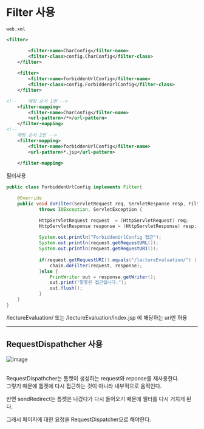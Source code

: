 # Filter 사용

`web.xml`

```xml
<filter>

		<filter-name>CharConfig</filter-name>
		<filter-class>config.CharConfig</filter-class>
	</filter>
	
	<filter>
		<filter-name>forbiddenUrlConfig</filter-name>
		<filter-class>config.ForbiddenUrlConfig</filter-class>
	</filter>

<!-- 	매핑 순서 1번 -->
	<filter-mapping>
		<filter-name>CharConfig</filter-name>
		<url-pattern>/*</url-pattern>
	</filter-mapping>
<!-- 
	매핑 순서 2번 -->
	<filter-mapping>
		<filter-name>forbiddenUrlConfig</filter-name>
		<url-pattern>*.jsp</url-pattern>
		
	</filter-mapping>
```

필터사용

```java
public class ForbiddenUrlConfig implements Filter{

	@Override
	public void doFilter(ServletRequest req, ServletResponse resp, FilterChain chain)
			throws IOException, ServletException {

			HttpServletRequest request  = (HttpServletRequest) req;
			HttpServletResponse response = (HttpServletResponse) resp;
			
			System.out.println("ForbiddenUrlConfig 접근");
			System.out.println(request.getRequestURL());
			System.out.println(request.getRequestURI());
			
			if(request.getRequestURI().equals("/lectureEvaluation/") || request.getRequestURI().equals("/lectureEvaluation/index.jsp")) {
				chain.doFilter(request, response);
			}else {
				PrintWriter out = response.getWriter();
				out.print("잘못된 접근입니다.");
				out.flush();
			}			
	}		
}
```

  /lectureEvaluation/ 또는 /lectureEvaluation/index.jsp 에 해당하는 uri만 허용 
  
  -------------
  
## RequestDispathcher 사용
![image](https://user-images.githubusercontent.com/66653324/105807892-256fc500-5fea-11eb-99e2-e3b764ba3f57.png)

<br/>
RequestDispathcher는 톰켓이 생성하는 request와 reponse를 재사용한다. <br/>
그렇기 때문에 톰켓에 다시 접근하는 것이 아니라 내부적으로 움직인다.
<br/>

반면 sendRedirect는 톰켓은 나갔다가 다시 들어오기 때문에
필터를 다시 거치게 된다. <br/>

그래서 페이지에 대한 요청을 RequestDispatcher으로 해야한다.





 
  